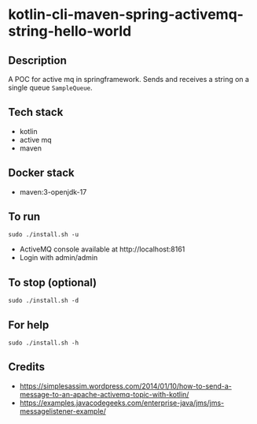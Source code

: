 # kotlin-cli-maven-spring-activemq-string-hello-world

## Description
A POC for active mq in springframework.
Sends and receives a string on a single
queue `SampleQueue`.

## Tech stack
- kotlin
- active mq
- maven

## Docker stack
- maven:3-openjdk-17

## To run
`sudo ./install.sh -u`
- ActiveMQ console available at http://localhost:8161
- Login with admin/admin

## To stop (optional)
`sudo ./install.sh -d`

## For help
`sudo ./install.sh -h`

## Credits
- https://simplesassim.wordpress.com/2014/01/10/how-to-send-a-message-to-an-apache-activemq-topic-with-kotlin/
- https://examples.javacodegeeks.com/enterprise-java/jms/jms-messagelistener-example/
